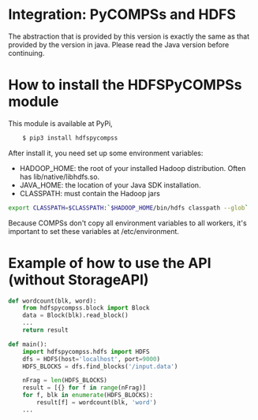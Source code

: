 # Integration: PyCOMPSs and HDFS

The abstraction that is provided by this version is exactly the same as
 that provided by the version in java. Please read the Java version 
 before continuing.

# How to install the HDFSPyCOMPSs module

This module is available at PyPi, 

```bash
    $ pip3 install hdfspycompss
```

After install it, you need set up some environment variables:

 * HADOOP_HOME: the root of your installed Hadoop distribution. Often has lib/native/libhdfs.so.
 * JAVA_HOME: the location of your Java SDK installation.
 * CLASSPATH: must contain the Hadoop jars
 
```bash
export CLASSPATH=$CLASSPATH:`$HADOOP_HOME/bin/hdfs classpath --glob`
```

Because COMPSs don't copy all environment variables to all workers, it's important to set these variables at /etc/environment.


# Example of how to use the API (without StorageAPI)

```python
def wordcount(blk, word):
    from hdfspycompss.block import Block
    data = Block(blk).read_block()
    ...
    return result

def main():
    import hdfspycompss.hdfs import HDFS
    dfs = HDFS(host='localhost', port=9000)
    HDFS_BLOCKS = dfs.find_blocks('/input.data')

    nFrag = len(HDFS_BLOCKS)
    result = [{} for f in range(nFrag)]
    for f, blk in enumerate(HDFS_BLOCKS):
        result[f] = wordcount(blk, 'word')
    ...
```
